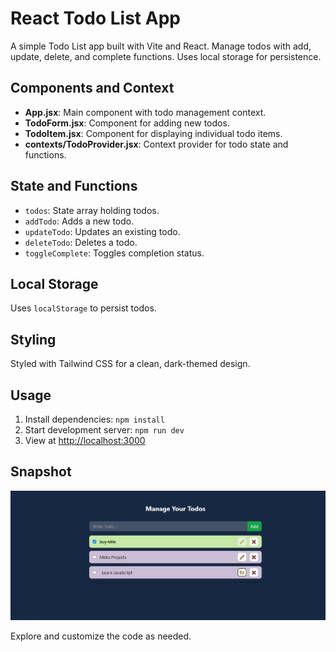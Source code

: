 # React Todo List App

A simple Todo List app built with Vite and React. Manage todos with add, update, delete, and complete functions. Uses local storage for persistence.

## Components and Context

- **App.jsx**: Main component with todo management context.
- **TodoForm.jsx**: Component for adding new todos.
- **TodoItem.jsx**: Component for displaying individual todo items.
- **contexts/TodoProvider.jsx**: Context provider for todo state and functions.

## State and Functions

- `todos`: State array holding todos.
- `addTodo`: Adds a new todo.
- `updateTodo`: Updates an existing todo.
- `deleteTodo`: Deletes a todo.
- `toggleComplete`: Toggles completion status.

## Local Storage

Uses `localStorage` to persist todos.

## Styling

Styled with Tailwind CSS for a clean, dark-themed design.

## Usage

1. Install dependencies: `npm install`
2. Start development server: `npm run dev`
3. View at [http://localhost:3000](cheerful-tartufo-35cf2c.netlify.app/)

## Snapshot

![Todo List Snapshot](src/assets/snapshot.png)

Explore and customize the code as needed.
